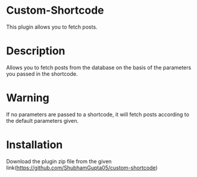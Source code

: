 # Custom-Shortcode

This plugin allows you to fetch posts.

# Description

Allows you to fetch posts from the database on the basis of the parameters you passed in the shortcode.

# Warning 

 If no parameters are passed to a shortcode, it will fetch posts according to the default parameters given.
  
# Installation

 Download the plugin zip file from the given link(https://github.com/ShubhamGupta05/custom-shortcode)

